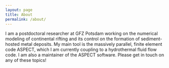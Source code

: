 ```yaml
---
layout: page
title: About
permalink: /about/
---
```


I am a postdoctoral researcher at GFZ Potsdam working on the numerical modeling of continental rifting and its control on the formation of sediment-hosted metal deposits. My main tool is the massively parallel, finite element code ASPECT, which I am currently coupling to a hydrothermal fluid flow code. I am also a maintainer of the ASPECT software. Please get in touch on any of these topics!
